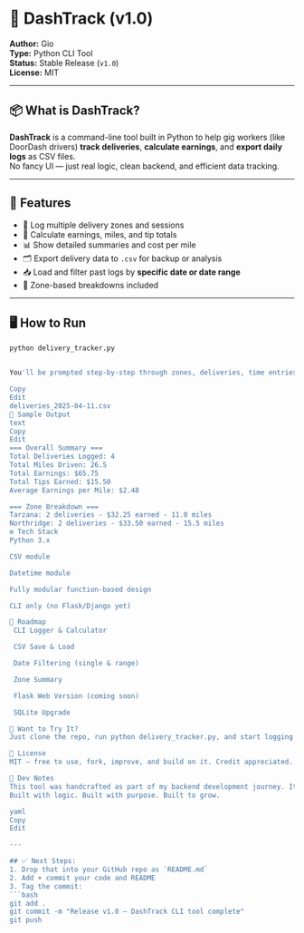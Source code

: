 # 🚗 DashTrack (v1.0)

**Author:** Gio  
**Type:** Python CLI Tool  
**Status:** Stable Release (`v1.0`)  
**License:** MIT  

---

## 📦 What is DashTrack?

**DashTrack** is a command-line tool built in Python to help gig workers (like DoorDash drivers) **track deliveries**, **calculate earnings**, and **export daily logs** as CSV files.  
No fancy UI — just real logic, clean backend, and efficient data tracking.

---

## 🎯 Features

- 🔄 Log multiple delivery zones and sessions
- 🧾 Calculate earnings, miles, and tip totals
- 📊 Show detailed summaries and cost per mile
- 🗂 Export delivery data to `.csv` for backup or analysis
- 📥 Load and filter past logs by **specific date or date range**
- 📌 Zone-based breakdowns included

---

## 🖥️ How to Run

```bash
python delivery_tracker.py


You'll be prompted step-by-step through zones, deliveries, time entries, and notes. The program saves everything in a dated .csv file like:

Copy
Edit
deliveries_2025-04-11.csv
📁 Sample Output
text
Copy
Edit
=== Overall Summary ===
Total Deliveries Logged: 4
Total Miles Driven: 26.5
Total Earnings: $65.75
Total Tips Earned: $15.50
Average Earnings per Mile: $2.48

=== Zone Breakdown ===
Tarzana: 2 deliveries - $32.25 earned - 11.0 miles
Northridge: 2 deliveries - $33.50 earned - 15.5 miles
⚙️ Tech Stack
Python 3.x

CSV module

Datetime module

Fully modular function-based design

CLI only (no Flask/Django yet)

🚀 Roadmap
 CLI Logger & Calculator

 CSV Save & Load

 Date Filtering (single & range)

 Zone Summary

 Flask Web Version (coming soon)

 SQLite Upgrade

👀 Want to Try It?
Just clone the repo, run python delivery_tracker.py, and start logging your day.

🤝 License
MIT — free to use, fork, improve, and build on it. Credit appreciated.

💬 Dev Notes
This tool was handcrafted as part of my backend development journey. It’s built for real daily use, and every feature was tested with real delivery data.
Built with logic. Built with purpose. Built to grow.

yaml
Copy
Edit

---

## ✅ Next Steps:
1. Drop that into your GitHub repo as `README.md`
2. Add + commit your code and README
3. Tag the commit:
```bash
git add .
git commit -m "Release v1.0 — DashTrack CLI tool complete"
git push